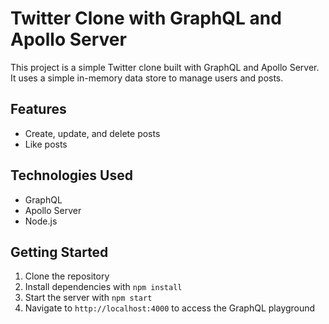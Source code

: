 # Twitter Clone with GraphQL and Apollo Server

This project is a simple Twitter clone built with GraphQL and Apollo Server. It uses a simple in-memory data store to manage users and posts.

## Features

- Create, update, and delete posts
- Like posts

## Technologies Used

- GraphQL
- Apollo Server
- Node.js

## Getting Started

1. Clone the repository
2. Install dependencies with `npm install`
3. Start the server with `npm start`
4. Navigate to `http://localhost:4000` to access the GraphQL playground
